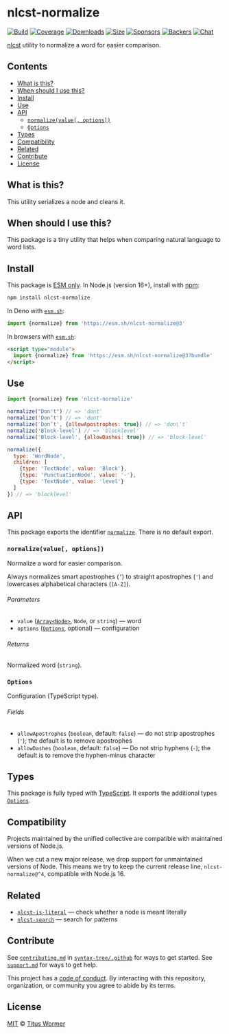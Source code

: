 # nlcst-normalize

[![Build][build-badge]][build]
[![Coverage][coverage-badge]][coverage]
[![Downloads][downloads-badge]][downloads]
[![Size][size-badge]][size]
[![Sponsors][sponsors-badge]][collective]
[![Backers][backers-badge]][collective]
[![Chat][chat-badge]][chat]

[nlcst][] utility to normalize a word for easier comparison.

## Contents

*   [What is this?](#what-is-this)
*   [When should I use this?](#when-should-i-use-this)
*   [Install](#install)
*   [Use](#use)
*   [API](#api)
    *   [`normalize(value[, options])`](#normalizevalue-options)
    *   [`Options`](#options)
*   [Types](#types)
*   [Compatibility](#compatibility)
*   [Related](#related)
*   [Contribute](#contribute)
*   [License](#license)

## What is this?

This utility serializes a node and cleans it.

## When should I use this?

This package is a tiny utility that helps when comparing natural language to
word lists.

## Install

This package is [ESM only][esm].
In Node.js (version 16+), install with [npm][]:

```sh
npm install nlcst-normalize
```

In Deno with [`esm.sh`][esmsh]:

```js
import {normalize} from 'https://esm.sh/nlcst-normalize@3'
```

In browsers with [`esm.sh`][esmsh]:

```html
<script type="module">
  import {normalize} from 'https://esm.sh/nlcst-normalize@3?bundle'
</script>
```

## Use

```js
import {normalize} from 'nlcst-normalize'

normalize("Don't") // => 'dont'
normalize('Don’t') // => 'dont'
normalize('Don’t', {allowApostrophes: true}) // => 'don\'t'
normalize('Block-level') // => 'blocklevel'
normalize('Block-level', {allowDashes: true}) // => 'block-level'

normalize({
  type: 'WordNode',
  children: [
    {type: 'TextNode', value: 'Block'},
    {type: 'PunctuationNode', value: '-'},
    {type: 'TextNode', value: 'level'}
  ]
}) // => 'blocklevel'
```

## API

This package exports the identifier [`normalize`][api-normalize].
There is no default export.

### `normalize(value[, options])`

Normalize a word for easier comparison.

Always normalizes smart apostrophes (`’`) to straight apostrophes (`'`) and
lowercases alphabetical characters (`[A-Z]`).

###### Parameters

*   `value` ([`Array<Node>`][node], `Node`, or `string`)
    — word
*   `options` ([`Options`][api-options], optional)
    — configuration

###### Returns

Normalized word (`string`).

### `Options`

Configuration (TypeScript type).

###### Fields

*   `allowApostrophes` (`boolean`, default: `false`)
    — do not strip apostrophes (`'`); the default is to remove apostrophes
*   `allowDashes` (`boolean`, default: `false`)
    — Do not strip hyphens (`-`); the default is to remove the hyphen-minus
    character

## Types

This package is fully typed with [TypeScript][].
It exports the additional types [`Options`][api-options].

## Compatibility

Projects maintained by the unified collective are compatible with maintained
versions of Node.js.

When we cut a new major release, we drop support for unmaintained versions of
Node.
This means we try to keep the current release line, `nlcst-normalize@^4`,
compatible with Node.js 16.

## Related

*   [`nlcst-is-literal`](https://github.com/syntax-tree/nlcst-is-literal)
    — check whether a node is meant literally
*   [`nlcst-search`](https://github.com/syntax-tree/nlcst-search)
    — search for patterns

## Contribute

See [`contributing.md`][contributing] in [`syntax-tree/.github`][health] for
ways to get started.
See [`support.md`][support] for ways to get help.

This project has a [code of conduct][coc].
By interacting with this repository, organization, or community you agree to
abide by its terms.

## License

[MIT][license] © [Titus Wormer][author]

<!-- Definitions -->

[build-badge]: https://github.com/syntax-tree/nlcst-normalize/workflows/main/badge.svg

[build]: https://github.com/syntax-tree/nlcst-normalize/actions

[coverage-badge]: https://img.shields.io/codecov/c/github/syntax-tree/nlcst-normalize.svg

[coverage]: https://codecov.io/github/syntax-tree/nlcst-normalize

[downloads-badge]: https://img.shields.io/npm/dm/nlcst-normalize.svg

[downloads]: https://www.npmjs.com/package/nlcst-normalize

[size-badge]: https://img.shields.io/badge/dynamic/json?label=minzipped%20size&query=$.size.compressedSize&url=https://deno.bundlejs.com/?q=nlcst-normalize

[size]: https://bundlejs.com/?q=nlcst-normalize

[sponsors-badge]: https://opencollective.com/unified/sponsors/badge.svg

[backers-badge]: https://opencollective.com/unified/backers/badge.svg

[collective]: https://opencollective.com/unified

[chat-badge]: https://img.shields.io/badge/chat-discussions-success.svg

[chat]: https://github.com/syntax-tree/unist/discussions

[npm]: https://docs.npmjs.com/cli/install

[esm]: https://gist.github.com/sindresorhus/a39789f98801d908bbc7ff3ecc99d99c

[esmsh]: https://esm.sh

[typescript]: https://www.typescriptlang.org

[license]: license

[author]: https://wooorm.com

[health]: https://github.com/syntax-tree/.github

[contributing]: https://github.com/syntax-tree/.github/blob/main/contributing.md

[support]: https://github.com/syntax-tree/.github/blob/main/support.md

[coc]: https://github.com/syntax-tree/.github/blob/main/code-of-conduct.md

[nlcst]: https://github.com/syntax-tree/nlcst

[node]: https://github.com/syntax-tree/unist#node

[api-normalize]: #normalizevalue-options

[api-options]: #options
